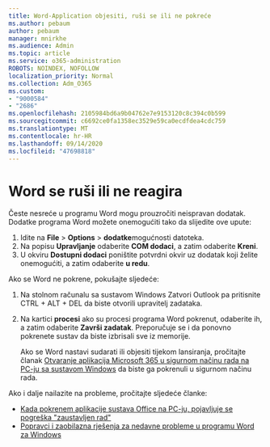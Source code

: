 ```yaml
---
title: Word-Application objesiti, ruši se ili ne pokreće
ms.author: pebaum
author: pebaum
manager: mnirkhe
ms.audience: Admin
ms.topic: article
ms.service: o365-administration
ROBOTS: NOINDEX, NOFOLLOW
localization_priority: Normal
ms.collection: Adm_O365
ms.custom:
- "9000584"
- "2686"
ms.openlocfilehash: 2105984bd6a9b04762e7e9153120c8c394c0b599
ms.sourcegitcommit: c6692ce0fa1358ec3529e59ca0ecdfdea4cdc759
ms.translationtype: MT
ms.contentlocale: hr-HR
ms.lasthandoff: 09/14/2020
ms.locfileid: "47698818"
---
```

# <a name="word-crashes-or-doesnt-respond"></a>Word se ruši ili ne reagira

Česte nesreće u programu Word mogu prouzročiti neispravan dodatak. Dodatke programa Word možete onemogućiti tako da slijedite ove upute:

1. Idite na **File**  >  **Options**  >  **dodatke**mogućnosti datoteka.
2. Na popisu **Upravljanje** odaberite **COM dodaci**, a zatim odaberite **Kreni**.
3. U okviru **Dostupni dodaci** poništite potvrdni okvir uz dodatak koji želite onemogućiti, a zatim odaberite **u redu**.

Ako se Word ne pokrene, pokušajte sljedeće:

1.   Na stolnom računalu sa sustavom Windows Zatvori Outlook pa pritisnite CTRL + ALT + DEL da biste otvorili upravitelj zadataka. 
2. Na kartici **procesi** ako su procesi programa Word pokrenut, odaberite ih, a zatim odaberite **Završi zadatak**. Preporučuje se i da ponovno pokrenete sustav da biste izbrisali sve iz memorije.

    Ako se Word nastavi sudarati ili objesiti tijekom lansiranja, pročitajte članak [Otvaranje aplikacija Microsoft 365 u sigurnom načinu rada na PC-ju sa sustavom Windows](https://support.office.com/article/Open-Office-apps-in-safe-mode-on-a-Windows-PC-dedf944a-5f4b-4afb-a453-528af4f7ac72) da biste ga pokrenuli u sigurnom načinu rada.

Ako i dalje nailazite na probleme, pročitajte sljedeće članke: 
- [Kada pokrenem aplikacije sustava Office na PC-ju, pojavljuje se pogreška "zaustavljen rad"](https://support.office.com/article/52bd7985-4e99-4a35-84c8-2d9b8301a2fa)
- [Popravci i zaobilazna rješenja za nedavne probleme u programu Word za Windows](https://support.office.com/article/bf6bf17c-2807-4871-83ce-e337ae8f0b86)